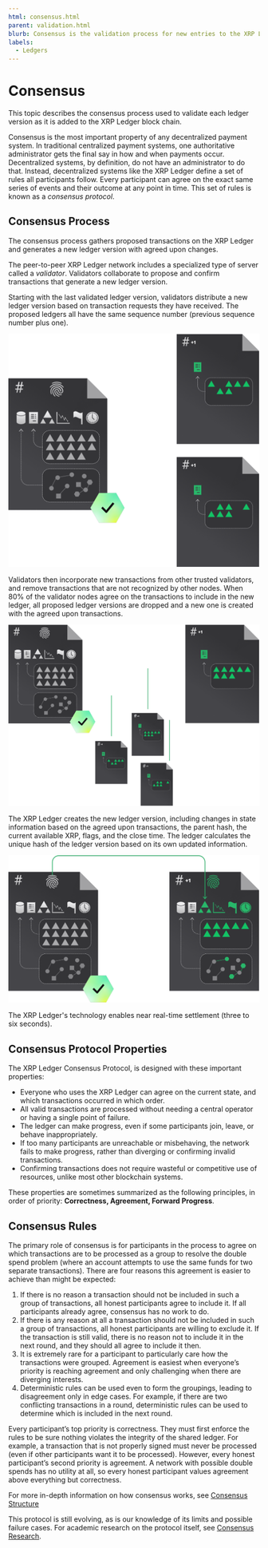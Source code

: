 ```yaml
---
html: consensus.html
parent: validation.html
blurb: Consensus is the validation process for new entries to the XRP Ledger.
labels:
  - Ledgers
---
```

# Consensus

This topic describes the consensus process used to validate each ledger version as it is added to the XRP Ledger block chain.

Consensus is the most important property of any decentralized payment system. In traditional centralized payment systems, one authoritative administrator gets the final say in how and when payments occur. Decentralized systems, by definition, do not have an administrator to do that. Instead, decentralized systems like the XRP Ledger define a set of rules all participants follow. Every participant can agree on the exact same series of events and their outcome at any point in time. This set of rules is known as a _consensus protocol_.

## Consensus Process

The consensus process gathers proposed transactions on the XRP Ledger and generates a new ledger version with agreed upon changes.

The peer-to-peer XRP Ledger network includes a specialized type of server called a _validator_. Validators collaborate to propose and confirm transactions that generate a new ledger version.

Starting with the last validated ledger version, validators distribute a new ledger version based on transaction requests they have received. The proposed ledgers all have the same sequence number (previous sequence number plus one).

[![Proposed Ledgers](img/consensus1-proposed-ledgers.png)](img/consensus1-proposed-ledgers.png)

Validators then incorporate new transactions from other trusted validators, and remove transactions that are not recognized by other nodes. When 80% of the validator nodes agree on the transactions to include in the new ledger, all proposed ledger versions are dropped and a new one is created with the agreed upon transactions.

[![Proposed Ledgers](img/consensus2-agreed-transactions.png)](img/consensus2-agreed-transactions.png)

The XRP Ledger creates the new ledger version, including changes in state information based on the agreed upon transactions, the parent hash, the current available XRP, flags, and the close time. The ledger calculates the unique hash of the ledger version based on its own updated information.

[![Proposed Ledgers](img/consensus3-updates.png)](img/consensus3-updates.png)

The XRP Ledger's technology enables near real-time settlement (three to six seconds).

## Consensus Protocol Properties

The XRP Ledger Consensus Protocol, is designed with these important properties:

- Everyone who uses the XRP Ledger can agree on the current state, and which transactions  occurred in which order.
- All valid transactions are processed without needing a central operator or having a single point of failure.
- The ledger can make progress, even if some participants join, leave, or behave inappropriately.
- If too many participants are unreachable or misbehaving, the network fails to make progress, rather than diverging or confirming invalid transactions.
- Confirming transactions does not require wasteful or competitive use of resources, unlike most other blockchain systems.

These properties are sometimes summarized as the following principles, in order of priority: **Correctness, Agreement, Forward Progress**.

## Consensus Rules

The primary role of consensus is for participants in the process to agree on which transactions are to be processed as a group to resolve the double spend problem (where an account attempts to use the same funds for two separate transactions). There are four reasons this agreement is easier to achieve than might be expected:

1. If there is no reason a transaction should not be included in such a group of transactions, all honest participants agree to include it. If all participants already agree, consensus has no work to do.
2. If there is any reason at all a transaction should not be included in such a group of transactions, all honest participants are willing to exclude it. If the transaction is still valid, there is no reason not to include it in the next round, and they should all agree to include it then.
3. It is extremely rare for a participant to particularly care how the transactions were grouped. Agreement is easiest when everyone’s priority is reaching agreement and only challenging when there are diverging interests.
4. Deterministic rules can be used even to form the groupings, leading to disagreement only in edge cases. For example, if there are two conflicting transactions in a round, deterministic rules can be used to determine which is included in the next round.

Every participant’s top priority is correctness. They must first enforce the rules to be sure nothing violates the integrity of the shared ledger. For example, a transaction that is not properly signed must never be processed (even if other participants want it to be processed). However, every honest participant’s second priority is agreement. A network with possible double spends has no utility at all, so every honest participant values agreement above everything but correctness.

For more in-depth information on how consensus works, see [Consensus Structure](consensus-structure.html)

This protocol is still evolving, as is our knowledge of its limits and possible failure cases. For academic research on the protocol itself, see [Consensus Research](consensus-research.html).